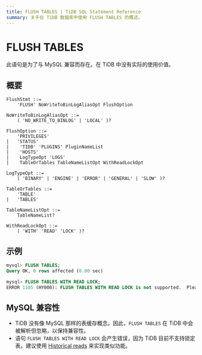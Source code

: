 ```yaml
---
title: FLUSH TABLES | TiDB SQL Statement Reference
summary: 关于在 TiDB 数据库中使用 FLUSH TABLES 的概述。
---
```


# FLUSH TABLES

此语句是为了与 MySQL 兼容而存在。在 TiDB 中没有实际的使用价值。

## 概要

```ebnf+diagram
FlushStmt ::=
    'FLUSH' NoWriteToBinLogAliasOpt FlushOption

NoWriteToBinLogAliasOpt ::=
    ( 'NO_WRITE_TO_BINLOG' | 'LOCAL' )?

FlushOption ::=
    'PRIVILEGES'
|   'STATUS'
|    'TIDB' 'PLUGINS' PluginNameList
|    'HOSTS'
|    LogTypeOpt 'LOGS'
|    TableOrTables TableNameListOpt WithReadLockOpt

LogTypeOpt ::=
    ( 'BINARY' | 'ENGINE' | 'ERROR' | 'GENERAL' | 'SLOW' )?

TableOrTables ::=
    'TABLE'
|   'TABLES'

TableNameListOpt ::=
    TableNameList?

WithReadLockOpt ::=
    ( 'WITH' 'READ' 'LOCK' )?
```

## 示例

```sql
mysql> FLUSH TABLES;
Query OK, 0 rows affected (0.00 sec)

mysql> FLUSH TABLES WITH READ LOCK;
ERROR 1105 (HY000): FLUSH TABLES WITH READ LOCK is not supported.  Please use @@tidb_snapshot
```

## MySQL 兼容性

* TiDB 没有像 MySQL 那样的表缓存概念。因此，`FLUSH TABLES` 在 TiDB 中会被解析但忽略，以保持兼容性。
* 语句 `FLUSH TABLES WITH READ LOCK` 会产生错误，因为 TiDB 目前不支持锁定表。建议使用 [Historical reads](/read-historical-data.md) 来实现类似功能。